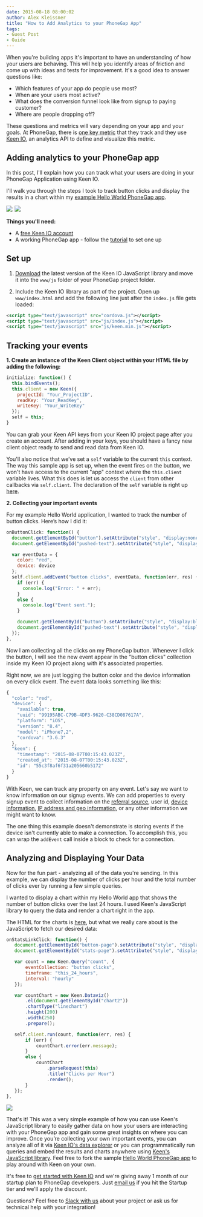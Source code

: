 ```yaml
---
date: 2015-08-18 08:00:02
author: Alex Kleissner
title: "How to Add Analytics to your PhoneGap App"
tags:
- Guest Post
- Guide
---
```

When you're building apps it's important to have an understanding of how your users are behaving. This will help you identify areas of friction and come up with ideas and tests for improvement. It's a good idea to answer questions like:

- Which features of your app do people use most?
- When are your users most active?
- What does the conversion funnel look like from signup to paying customer?
- Where are people dropping off?

These questions and metrics will vary depending on your app and your goals. At PhoneGap, there is [one key metric](http://phonegap.com/blog/2015/07/27/metrics-that-matter-at-phonegap/) that they track and they use [Keen IO](http://keen.io), an analytics API to define and visualize this metric.

## Adding analytics to your PhoneGap app

In this post, I'll explain how you can track what your users are doing in your PhoneGap Application using Keen IO.

I'll walk you through the steps I took to track button clicks and display the results in a chart within my [example Hello World PhoneGap app](https://github.com/hex337/phonegap-keen).

<img src="https://github.com/hex337/phonegap-keen/blob/master/imgs/button_screen.PNG?raw=true" style="margin-right:2px; max-width:350px;">
<img src="https://github.com/hex337/phonegap-keen/blob/master/imgs/stats_screen.PNG?raw=true" style="max-width:350px;">

**Things you'll need:**

- A [free Keen IO account](https://keen.io/signup?source=phonegap)
- A working PhoneGap app - follow the [tutorial](http://docs.phonegap.com/getting-started/1-install-phonegap/desktop/) to set one up

## Set up

1. [Download](https://d26b395fwzu5fz.cloudfront.net/3.2.6/keen.min.js) the latest version of the Keen IO JavaScript library and move it into the `www/js` folder of your PhoneGap project folder.

2. Include the Keen IO library as part of the project. Open up `www/index.html` and add the following line just after the `index.js` file gets loaded:

```xml
<script type="text/javascript" src="cordova.js"></script>
<script type="text/javascript" src="js/index.js"></script>
<script type="text/javascript" src="js/keen.min.js"></script>
```

## Tracking your events

**1. Create an instance of the Keen Client object within your HTML file by adding the following:**

```javascript
initialize: function() {
  this.bindEvents();
  this.client = new Keen({
    projectId: "Your_ProjectID",
    readKey: "Your_ReadKey",
    writeKey: "Your_WriteKey"
  });
  self = this;
}
```

You can grab your Keen API keys from your Keen IO project page after you create an account. After adding in your keys, you should have a fancy new client object ready to send and read data from Keen IO.

You'll also notice that we’ve set a `self` variable to the current `this` context. The way this sample app is set up, when the event fires on the button, we won't have access to the current "app" context where the `this.client` variable lives. What this does is let us access the `client` from other callbacks via `self.client`. The declaration of the `self` variable is right up [here](https://github.com/hex337/phonegap-keen/blob/master/www/js/index.js#L20).

**2. Collecting your important events**

For my example Hello World application, I wanted to track the number of button clicks. Here’s how I did it:

```javascript
onButtonClick: function() {
  document.getElementById("button").setAttribute("style", "display:none");
  document.getElementById("pushed-text").setAttribute("style", "display:block");

  var eventData = {
    color: "red",
    device: device
  };
  self.client.addEvent("button clicks", eventData, function(err, res) {
    if (err) {
      console.log("Error: " + err);
    }
    else {
      console.log("Event sent.");
    }

    document.getElementById("button").setAttribute("style", "display:block");
    document.getElementById("pushed-text").setAttribute("style", "display:none");
  });
},
```

Now I am collecting all the clicks on my PhoneGap button. Whenever I click the button, I will see the new event appear in the "button clicks" collection inside my Keen IO project along with it's associated properties.

Right now, we are just logging the button color and the device information on every click event. The event data looks something like this:

```javascript
{
  "color": "red",
  "device": {
    "available": true,
    "uuid": "99195ABC-C79B-4DF3-9620-C38CD087617A",
    "platform": "iOS",
    "version": "8.4",
    "model": "iPhone7,2",
    "cordova": "3.6.3"
  },
  "keen": {
    "timestamp": "2015-08-07T00:15:43.023Z",
    "created_at": "2015-08-07T00:15:43.023Z",
    "id": "55c3f8af6f31a205660b5172"
  }
}
```

With Keen, we can track any property on any event. Let's say we want to know information on our signup events. We can add properties to every signup event to collect information on the [referral source](https://keen.io/docs/api/#referrer-parser), user id, [device information](https://keen.io/docs/api/#user-agent-parser), [IP address and geo information](https://keen.io/docs/api/#ip-to-geo-parser), or any other information we might want to know.

The one thing this example doesn't demonstrate is storing events if the device isn't currently able to make a connection. To accomplish this, you can wrap the `addEvent` call inside a block to check for a connection.

## Analyzing and Displaying Your Data

Now for the fun part -  analyzing all of the data you're sending. In this example, we can display the number of clicks per hour and the total number of clicks ever by running a few simple queries.

I wanted to display a chart within my Hello World app that shows the number of button clicks over the last 24 hours. I used Keen's JavaScript library to query the data and render a chart right in the app.

The HTML for the charts is [here](https://github.com/hex337/phonegap-keen/blob/master/www/index.html#L56), but what we really care about is the JavaScript to fetch our desired data:

```javascript
onStatsLinkClick: function() {
   document.getElementById("button-page").setAttribute("style", "display:none");
   document.getElementById("stats-page").setAttribute("style", "display:block");

   var count = new Keen.Query("count", {
       eventCollection: "button clicks",
       timeframe: "this_24_hours",
       interval: "hourly"
   });

   var countChart = new Keen.Dataviz()
       .el(document.getElementById("chart2"))
       .chartType("linechart")
       .height(200)
       .width(250)
       .prepare();

   self.client.run(count, function(err, res) {
       if (err) {
           countChart.error(err.message);
       }
       else {
           countChart
               .parseRequest(this)
               .title("Clicks per Hour")
               .render();
       }
   });
},
```

![](https://github.com/hex337/phonegap-keen/blob/master/imgs/stats_screen.PNG?raw=true)

That's it! This was a very simple example of how you can use Keen's JavaScript library to easily gather data on how your users are interacting with your PhoneGap app and gain some great insights on where you can improve. Once you’re collecting your own important events, you can analyze all of it via [Keen IO's data explorer](https://keen.io/blog/114588771746/introducing-data-explorer) or you can programmatically run queries and embed the results and charts anywhere using [Keen's JavaScript library](https://keen.io/docs/api/?javascript#events). Feel free to fork the sample [Hello World PhoneGap app](https://github.com/hex337/phonegap-keen) to play around with Keen on your own.

It's free to [get started with Keen IO](http://keen.io) and we're giving away 1 month of our startup plan to PhoneGap developers. Just [email us](mailto:team@keen.io) if you hit the Startup tier and we'll apply the discount.

Questions? Feel free to [Slack with us](http://slack.keen.io) about your project or ask us for technical help with your integration!
